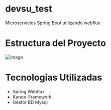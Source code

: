 # devsu_test
Microservicios Spring Boot utilizando webflux

# Estructura del Proyecto
![image](https://github.com/hgrodriguez91/devsu_test/assets/53783242/1a1d3453-6536-4986-9f50-793b7c2ba638)  

# Tecnologias Utilizadas  
   - Spring Webflux  
   - Karate-Framework  
   - Gestor BD Mysql  
